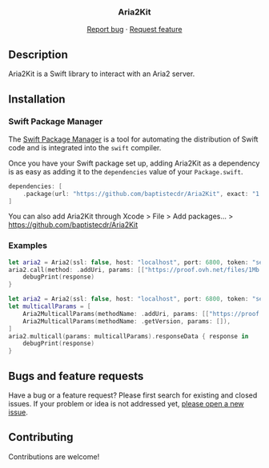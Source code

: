 <h3 align="center">Aria2Kit</h3>
<p align="center">
    <a href="https://github.com/baptistecdr/Aria2Kit/issues/new">Report bug</a>
    ·
    <a href="https://github.com/baptistecdr/Aria2Kit/issues/new">Request feature</a>
</p>

<div align="center">

</div>

## Description

Aria2Kit is a Swift library to interact with an Aria2 server.

## Installation

### Swift Package Manager

The [Swift Package Manager](https://swift.org/package-manager/) is a tool for automating the distribution of Swift code
and is integrated into the `swift` compiler.

Once you have your Swift package set up, adding Aria2Kit as a dependency is as easy as adding it to the `dependencies`
value of your `Package.swift`.

```swift
dependencies: [
    .package(url: "https://github.com/baptistecdr/Aria2Kit", exact: "1.0.0")
]
```

You can also add Aria2Kit through Xcode > File > Add packages... > https://github.com/baptistecdr/Aria2Kit

### Examples

```swift
let aria2 = Aria2(ssl: false, host: "localhost", port: 6800, token: "secret-token")
aria2.call(method: .addUri, params: [["https://proof.ovh.net/files/1Mb.dat"], ["split": "1"]]).responseData { response in
    debugPrint(response)
}
```

```swift
let aria2 = Aria2(ssl: false, host: "localhost", port: 6800, token: "secret-token")
let multicallParams = [
    Aria2MulticallParams(methodName: .addUri, params: [["https://proof.ovh.net/files/1Mb.dat"], ["split": "1"]]),
    Aria2MulticallParams(methodName: .getVersion, params: []),
]
aria2.multicall(params: multicallParams).responseData { response in
    debugPrint(response)
}
```

## Bugs and feature requests

Have a bug or a feature request? Please first search for existing and closed issues. If your problem or idea is not
addressed yet, [please open a new issue](https://github.com/baptistecdr/Aria2Kit/issues).

## Contributing

Contributions are welcome!
